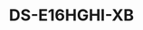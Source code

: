 ---
id: 2
title: "DS-E16HGHI-XB"
slug: "DS-E16HGHI-XB"
subTitle: "16CH 1080p Lite H.265 eSSD DVR "
category: "dvr"
imgCard: "/src/assets/images/dvr/DS-E16HGHI-XB/DS-E16HGHI-XB-1.webp"
imgAlt: "DS-E16HGHI-XB"
thumbnails: [
  "/src/assets/images/dvr/DS-E16HGHI-XB/DS-E16HGHI-XB-1.webp",
  "/src/assets/images/dvr/DS-E16HGHI-XB/DS-E16HGHI-XB-2.webp",
  "/src/assets/images/dvr/DS-E16HGHI-XB/DS-E16HGHI-XB-3.webp",
  "/src/assets/images/dvr/DS-E16HGHI-XB/DS-E16HGHI-XB-4.webp",
]
features: [
  "Powered by fast M-SATA eSSD technology",
  "AI-based Motion Detection 2.0 for human/vehicle classification",
  "Scene-adaptive bitrate for efficient compression",
  "Supports 1080p Lite @ 15 fps encoding",
  "Low power usage for energy efficiency",
  "Audio supported via coaxial cable"
]
rating: 5
reviewCount: 50
specifications: {
  Video_and_Audio: {
    IP_Video_Input: {
      Channels: "2-ch",
      Resolution: "Up to 5 MP",
      Support: "H.265+/H.265 IP cameras"
    },
    Analog_Video_Input: {
      Channels: "16-ch",
      Interface: "BNC (1.0 Vp-p, 75 Ω), supports coaxitron connection"
    },
    HDTVI_Input: {"1080p25", "1080p30", "720p25", "720p30"},
    AHD_Input: {"1080p25", "1080p30", "720p25", "720p30"},
    HDCVI_Input: {"1080p25", "1080p30", "720p25", "720p30"},
    CVBS_Input: "Support",
    HDMI_Output: "1-ch, 1920 × 1080/60 Hz, 1280 × 1024/60 Hz, 1280 × 720/60 Hz",
    VGA_Output: "1-ch, 1920 × 1080/60 Hz, 1280 × 1024/60 Hz, 1280 × 720/60 Hz",
    Video_Output_Mode: "HDMI/VGA simultaneous output",
    Audio_Input: "16-ch via coaxial cable",
    Audio_Output: "1-ch via HDMI",
    Synchronous_Playback: "16-ch"
  },
  Recording: {
    Video_Compression: "H.265 Pro/H.265",
    Encoding_Resolution: {"1080p Lite", "720p", "720p Lite", "WD1", "4CIF", "CIF", "QVGA"},
    Frame_Rate: {
      Main_Stream: "1080p Lite/720p/WD1/4CIF@25 fps (P)/30 fps (N)",
      Default: "1080p Lite/720p is 15 fps by default",
      Sub_Stream: "For 1080p and 720p stream access: CIF/QVGA@15 fps"
    },
    Video_Bitrate: "Scene-adaptive bitrate control to ensure recording stability",
    Stream_Type: "Video, Video & Audio (Audio recording must be manually enabled)",
    Audio_Compression: "G.711u",
    Audio_Bitrate: "64 Kbps"
  },
  Network: {
    Total_Bandwidth: "96 Mbps",
    Incoming_Bandwidth: "8 Mbps",
    Remote_Connection: "128",
    Network_Protocol: {"TCP/IP", "DHCP", "Hik-Connect", "DNS", "DDNS", "NTP", "SADP", "SMTP", "NFS", "UPnP™", "HTTPS"},
    Network_Interface: "1, RJ45 10/100 Mbps self-adaptive Ethernet interface"
  },
  General: {
    Power_Supply: "12 VDC, 1 A",
    Consumption: "≤ 9.5 W (with eSSD)",
    Working_Temperature: "-10 °C to 45 °C (14 °F to 113 °F)",
    Working_Humidity: "10% to 90%",
    Dimension: "235 × 137 × 47 mm (9.3 × 5.4 × 1.9 inch)",
    Weight: "≤ 0.8 kg (with eSSD, 1.1 lb.)"
  }
}
---